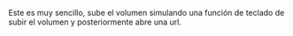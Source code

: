 Este es muy sencillo, sube el volumen simulando una función de teclado de subir el volumen y posteriormente abre una url.
